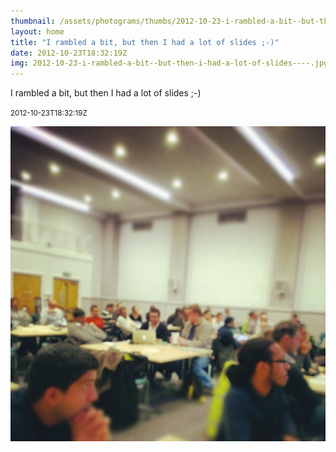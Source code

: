 ```yaml
---
thumbnail: /assets/photograms/thumbs/2012-10-23-i-rambled-a-bit--but-then-i-had-a-lot-of-slides----.png
layout: home
title: "I rambled a bit, but then I had a lot of slides ;-)"
date: 2012-10-23T18:32:19Z
img: 2012-10-23-i-rambled-a-bit--but-then-i-had-a-lot-of-slides----.jpg
---
```


I rambled a bit, but then I had a lot of slides ;-)

<small>2012-10-23T18:32:19Z</small>

![I rambled a bit, but then I had a lot of slides ;-)](/assets/photograms/original/2012-10-23-i-rambled-a-bit--but-then-i-had-a-lot-of-slides----.jpg)
